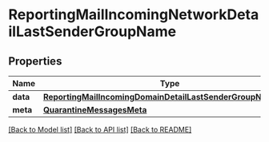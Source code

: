 # ReportingMailIncomingNetworkDetailLastSenderGroupName

## Properties
Name | Type | Description | Notes
------------ | ------------- | ------------- | -------------
**data** | [**ReportingMailIncomingDomainDetailLastSenderGroupNameData**](ReportingMailIncomingDomainDetailLastSenderGroupNameData.md) |  | [optional] 
**meta** | [**QuarantineMessagesMeta**](QuarantineMessagesMeta.md) |  | [optional] 

[[Back to Model list]](../README.md#documentation-for-models) [[Back to API list]](../README.md#documentation-for-api-endpoints) [[Back to README]](../README.md)

